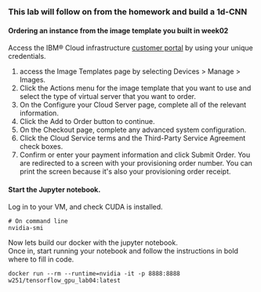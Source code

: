 ### This lab will follow on from the homework and build a 1d-CNN

#### Ordering an instance from the image template you built in week02
Access the IBM® Cloud infrastructure [customer portal](https://control.softlayer.com/) by using your unique credentials.
1. access the Image Templates page by selecting Devices > Manage > Images.
2. Click the Actions menu for the image template that you want to use and select the type of virtual server that you want to order.
3. On the Configure your Cloud Server page, complete all of the relevant information.
4. Click the Add to Order button to continue.
5. On the Checkout page, complete any advanced system configuration.
6. Click the Cloud Service terms and the Third-Party Service Agreement check boxes.
7. Confirm or enter your payment information and click Submit Order. You are redirected to a screen with your provisioning order number. You can print the screen because it's also your provisioning order receipt.

#### Start the Jupyter notebook.

Log in to your VM, and check CUDA is installed.   
```
# On command line
nvidia-smi
```
   
Now lets build our docker with the jupyter notebook.  
Once in, start running your notebook and follow the instructions in bold where to fill in code. 
```
docker run --rm --runtime=nvidia -it -p 8888:8888 w251/tensorflow_gpu_lab04:latest
```
